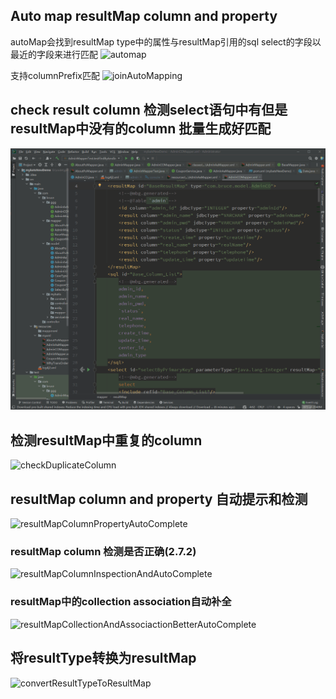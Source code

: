 ## Auto map resultMap column and property
autoMap会找到resultMap type中的属性与resultMap引用的sql select的字段以最近的字段来进行匹配
![automap](https://raw.githubusercontent.com/gejun123456/MyBatisCodeHelper-Pro/master/screenshots/automap.png)

支持columnPrefix匹配
![joinAutoMapping](https://raw.githubusercontent.com/gejun123456/MyBatisCodeHelper-Pro/master/screenshots/joinAutoMapping.gif)

## check result column 检测select语句中有但是resultMap中没有的column 批量生成好匹配
![checkResultColumn](https://raw.githubusercontent.com/gejun123456/MyBatisCodeHelper-Pro/master/screenshots/checkResultMapColumns.gif)

## 检测resultMap中重复的column
![checkDuplicateColumn](https://raw.githubusercontent.com/gejun123456/MyBatisCodeHelper-Pro/master/screenshots/checkDuplicateColumn.png)


## resultMap column and property 自动提示和检测
![resultMapColumnPropertyAutoComplete](https://raw.githubusercontent.com/gejun123456/MyBatisCodeHelper-Pro/master/screenshots/resultMapColumnPropertyAutoComplete.gif)

### resultMap column 检测是否正确(2.7.2)
![resultMapColumnInspectionAndAutoComplete](https://raw.githubusercontent.com/gejun123456/MyBatisCodeHelper-Pro/master/screenshots/resultMapColumnInspectionAndAutoComplete.gif)

### resultMap中的collection association自动补全
![resultMapCollectionAndAssociactionBetterAutoComplete](https://raw.githubusercontent.com/gejun123456/MyBatisCodeHelper-Pro/master/screenshots/resultMapCollectionAndAssociactionBetterAutoComplete.gif)

## 将resultType转换为resultMap
![convertResultTypeToResultMap](https://raw.githubusercontent.com/gejun123456/MyBatisCodeHelper-Pro/master/screenshots/convertResutlTypeToResultMap.png)
